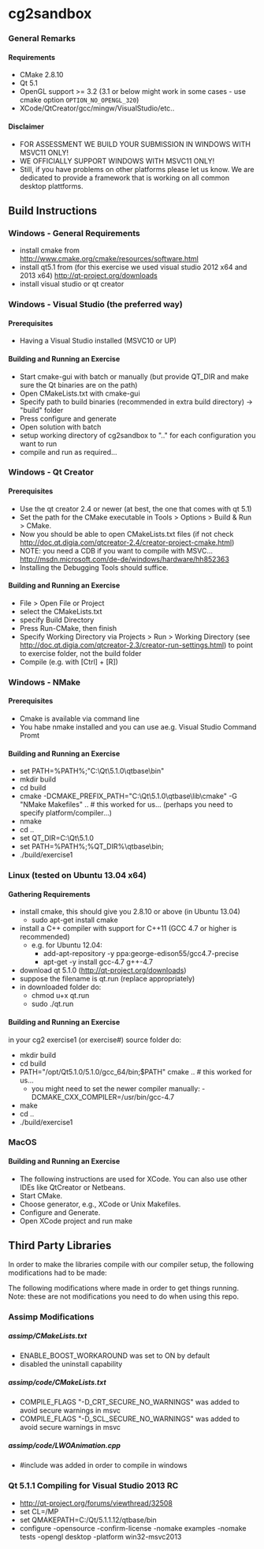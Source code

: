 cg2sandbox
==========

### General Remarks

#### Requirements

+ CMake 2.8.10
+ Qt 5.1
+ OpenGL support >= 3.2 (3.1 or below might work in some cases - use cmake option ```OPTION_NO_OPENGL_320```)
+ XCode/QtCreator/gcc/mingw/VisualStudio/etc..

#### Disclaimer

+ FOR ASSESSMENT WE BUILD YOUR SUBMISSION IN WINDOWS WITH MSVC11 ONLY!
+ WE OFFICIALLY SUPPORT WINDOWS WITH MSVC11 ONLY!
+ Still, if you have problems on other platforms please let us know. 
We are dedicated to provide a framework that is working on all common desktop plattforms.


## Build Instructions

### Windows - General Requirements

+ install cmake from
    http://www.cmake.org/cmake/resources/software.html
+ install qt5.1 from (for this exercise we used visual studio 2012 x64 and 2013 x64)
	http://qt-project.org/downloads
+ install visual studio or qt creator


### Windows - Visual Studio (the preferred way)

#### Prerequisites

+ Having a Visual Studio installed (MSVC10 or UP)

#### Building and Running an Exercise

+ Start cmake-gui with batch or manually (but provide QT_DIR and make sure the Qt binaries are on the path)
+ Open CMakeLists.txt with cmake-gui 
+ Specify path to build binaries (recommended in extra build directory) -> "build" folder
+ Press configure and generate
+ Open solution with batch
+ setup working directory of cg2sandbox to ".." for each configuration you want to run
+ compile and run as required...


### Windows - Qt Creator

#### Prerequisites

+ Use the qt creator 2.4 or newer (at best, the one that comes with qt 5.1)
+ Set the path for the CMake executable in Tools > Options > Build & Run > CMake.
+ Now you should be able to open CMakeLists.txt files (if not check http://doc.qt.digia.com/qtcreator-2.4/creator-project-cmake.html)
+ NOTE: you need a CDB if you want to compile with MSVC... http://msdn.microsoft.com/de-de/windows/hardware/hh852363 
+ Installing the Debugging Tools should suffice.

#### Building and Running an Exercise

+ File > Open File or Project
+ select the CMakeLists.txt
+ specify Build Directory
+ Press Run-CMake, then finish
+ Specify Working Directory via Projects > Run > Working Directory (see http://doc.qt.digia.com/qtcreator-2.3/creator-run-settings.html)
  to point to exercise folder, not the build folder
+ Compile (e.g. with [Ctrl] + [R])


### Windows - NMake

#### Prerequisites

+ Cmake is available via command line
+ You habe nmake installed and you can use ae.g.  Visual Studio Command Promt

#### Building and Running an Exercise

+ set PATH=%PATH%;"C:\Qt\5.1.0\qtbase\bin\"
+ mkdir build
+ cd build
+ cmake -DCMAKE_PREFIX_PATH="C:\Qt\5.1.0\qtbase\lib\cmake" -G "NMake Makefiles" .. # this worked for us... (perhaps you need to specify platform/compiler...)
+ nmake
+ cd ..
+ set QT_DIR=C:\Qt\5.1.0
+ set PATH=%PATH%;%QT_DIR%\qtbase\bin;
+ ./build/exercise1


### Linux (tested on Ubuntu 13.04 x64)

####  Gathering Requirements

+ install cmake, this should give you 2.8.10 or above (in Ubuntu 13.04)
	+ sudo apt-get install cmake
+ install a C++ compiler with support for C++11 (GCC 4.7 or higher is recommended)
	+ e.g. for Ubuntu 12.04:
		- add-apt-repository -y ppa:george-edison55/gcc4.7-precise
		- apt-get -y install gcc-4.7 g++-4.7
+ download qt 5.1.0 (http://qt-project.org/downloads)
+ suppose the filename is qt.run (replace appropriately)
+ in downloaded folder do:
	+ chmod u+x qt.run
	+ sudo ./qt.run

#### Building and Running an Exercise

in your cg2 exercise1 (or exercise#) source folder do:
+ mkdir build
+ cd build
+ PATH="/opt/Qt5.1.0/5.1.0/gcc_64/bin;$PATH" cmake ..  # this worked for us...
	+ you might need to set the newer compiler manually: -DCMAKE_CXX_COMPILER=/usr/bin/gcc-4.7
+ make
+ cd ..
+ ./build/exercise1


### MacOS

#### Building and Running an Exercise

+ The following instructions are used for XCode. You can also use other IDEs like QtCreator or Netbeans.
+ Start CMake.
+ Choose generator, e.g., XCode or Unix Makefiles.
+ Configure and Generate.
+ Open XCode project and run make


## Third Party Libraries
In order to make the libraries compile with our compiler setup, the following modifications had to be made:

The following modifications where made in order to get things running. Note: these are not modifications you need to do when using this repo.

### Assimp Modifications 

##### assimp/CMakeLists.txt

+ ENABLE_BOOST_WORKAROUND was set to ON by default
+ disabled the uninstall capability

##### assimp/code/CMakeLists.txt

+ COMPILE_FLAGS "-D_CRT_SECURE_NO_WARNINGS" was added to avoid secure warnings in msvc  
+ COMPILE_FLAGS "-D_SCL_SECURE_NO_WARNINGS" was added to avoid secure warnings in msvc  

#####  assimp/code/LWOAnimation.cpp

+ \#include <functional> was added in order to compile in windows

### Qt 5.1.1 Compiling for Visual Studio 2013 RC

+ http://qt-project.org/forums/viewthread/32508
+ set CL=/MP
+ set QMAKEPATH=C:/Qt/5.1.1.12/qtbase/bin
+ configure -opensource -confirm-license -nomake examples -nomake tests -opengl desktop -platform win32-msvc2013
